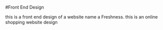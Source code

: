 #Front End Design


this is a front end design of a website name a Freshness.
this is an online shopping website design
